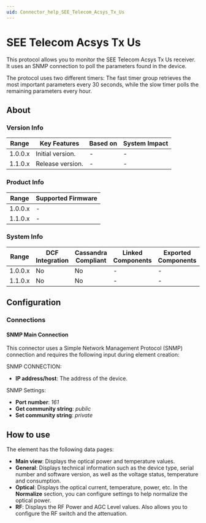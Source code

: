 ```yaml
---
uid: Connector_help_SEE_Telecom_Acsys_Tx_Us
---
```


# SEE Telecom Acsys Tx Us

This protocol allows you to monitor the SEE Telecom Acsys Tx Us receiver. It uses an SNMP connection to poll the parameters found in the device.

The protocol uses two different timers: The fast timer group retrieves the most important parameters every 30 seconds, while the slow timer polls the remaining parameters every hour.

## About

### Version Info

| **Range** | **Key Features** | **Based on** | **System Impact** |
|-----------|------------------|--------------|-------------------|
| 1.0.0.x   | Initial version. | \-           | \-                |
| 1.1.0.x   | Release version. | \-           | \-                |

### Product Info

| Range     | Supported Firmware     |
|-----------|------------------------|
| 1.0.0.x   | \-                     |
| 1.1.0.x   | \-                     |

### System Info

| Range     | DCF Integration     | Cassandra Compliant     | Linked Components     | Exported Components     |
|-----------|---------------------|-------------------------|-----------------------|-------------------------|
| 1.0.0.x   | No                  | No                      | \-                    | \-                      |
| 1.1.0.x   | No                  | No                      | \-                    | \-                      |

## Configuration

### Connections

#### SNMP Main Connection

This connector uses a Simple Network Management Protocol (SNMP) connection and requires the following input during element creation:

SNMP CONNECTION:

- **IP address/host**: The address of the device.

SNMP Settings:

- **Port number**: *161*
- **Get community string**: *public*
- **Set community string**: *private*

## How to use

The element has the following data pages:

- **Main view**: Displays the optical power and temperature values.
- **General**: Displays technical information such as the device type, serial number and software version, as well as the voltage status, temperature and consumption.
- **Optical**: Displays the optical current, temperature, power, etc. In the **Normalize** section, you can configure settings to help normalize the optical power.
- **RF**: Displays the RF Power and AGC Level values. Also allows you to configure the RF switch and the attenuation.
